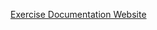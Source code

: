 [Exercise Documentation Website](https://jderobot.github.io/RoboticsAcademy/exercises/ComputerVision/image_processing)
